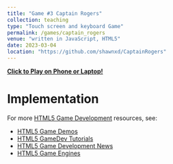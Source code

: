 ```yaml
---
title: "Game #3 Captain Rogers"
collection: teaching
type: "Touch screen and keyboard Game"
permalink: /games/captain_rogers
venue: "written in JavaScript, HTML5"
date: 2023-03-04
location: "https://github.com/shawnxd/CaptainRogers"
---
```


[**Click to Play on Phone or Laptop!**](https://shawnxd.github.io/CaptainRogers/)

Implementation
======
For more  [HTML5 Game Development](http://www.html5gamedevelopment.org) resources, see:   
* [HTML5 Game Demos](http://www.html5gamedevelopment.org/html5-demos)
* [HTML5 GameDev Tutorials](http://www.html5gamedevelopment.org/html5-game-tutorials)
* [HTML5 Game Development News](http://www.html5gamedevelopment.org/html5-news)
* [HTML5 Game Engines](http://www.html5gamedevelopment.org/html5-engines)